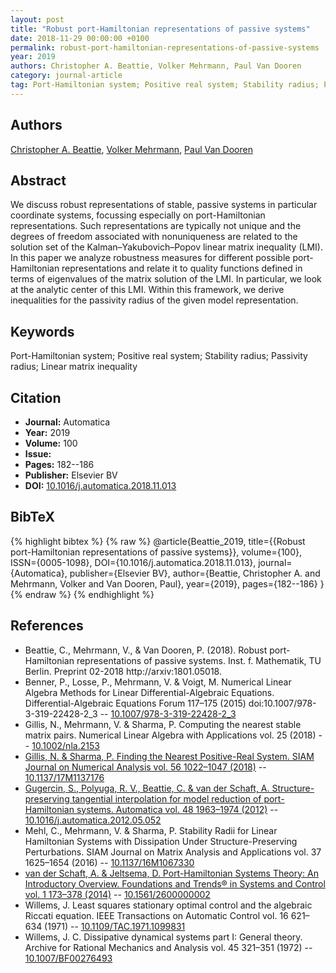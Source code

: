```yaml
---
layout: post
title: "Robust port-Hamiltonian representations of passive systems"
date: 2018-11-29 00:00:00 +0100
permalink: robust-port-hamiltonian-representations-of-passive-systems
year: 2019
authors: Christopher A. Beattie, Volker Mehrmann, Paul Van Dooren
category: journal-article
tag: Port-Hamiltonian system; Positive real system; Stability radius; Passivity radius; Linear matrix inequality
---
```

 
## Authors
[Christopher A. Beattie](authors/christopher-beattie), [Volker Mehrmann](authors/volker-mehrmann), [Paul Van Dooren](authors/paul-m-van-dooren)
 
## Abstract
We discuss robust representations of stable, passive systems in particular coordinate systems, focussing especially on port-Hamiltonian representations. Such representations are typically not unique and the degrees of freedom associated with nonuniqueness are related to the solution set of the Kalman–Yakubovich–Popov linear matrix inequality (LMI). In this paper we analyze robustness measures for different possible port-Hamiltonian representations and relate it to quality functions defined in terms of eigenvalues of the matrix solution of the LMI. In particular, we look at the analytic center of this LMI. Within this framework, we derive inequalities for the passivity radius of the given model representation.
 
## Keywords
Port-Hamiltonian system; Positive real system; Stability radius; Passivity radius; Linear matrix inequality
 
## Citation
- **Journal:** Automatica
- **Year:** 2019
- **Volume:** 100
- **Issue:** 
- **Pages:** 182--186
- **Publisher:** Elsevier BV
- **DOI:** [10.1016/j.automatica.2018.11.013](https://doi.org/10.1016/j.automatica.2018.11.013)
 
## BibTeX
{% highlight bibtex %}
{% raw %}
@article{Beattie_2019,
  title={{Robust port-Hamiltonian representations of passive systems}},
  volume={100},
  ISSN={0005-1098},
  DOI={10.1016/j.automatica.2018.11.013},
  journal={Automatica},
  publisher={Elsevier BV},
  author={Beattie, Christopher A. and Mehrmann, Volker and Van Dooren, Paul},
  year={2019},
  pages={182--186}
}
{% endraw %}
{% endhighlight %}
 
## References
- Beattie, C., Mehrmann, V., & Van Dooren, P. (2018). Robust port-Hamiltonian representations of passive systems. Inst. f. Mathematik, TU Berlin. Preprint 02-2018 http://arxiv:1801.05018.
- Benner, P., Losse, P., Mehrmann, V. & Voigt, M. Numerical Linear Algebra Methods for Linear Differential-Algebraic Equations. Differential-Algebraic Equations Forum 117–175 (2015) doi:10.1007/978-3-319-22428-2_3 -- [10.1007/978-3-319-22428-2_3](https://doi.org/10.1007/978-3-319-22428-2_3)
- Gillis, N., Mehrmann, V. & Sharma, P. Computing the nearest stable matrix pairs. Numerical Linear Algebra with Applications vol. 25 (2018) -- [10.1002/nla.2153](https://doi.org/10.1002/nla.2153)
- [Gillis, N. & Sharma, P. Finding the Nearest Positive-Real System. SIAM Journal on Numerical Analysis vol. 56 1022–1047 (2018)](finding-the-nearest-positive-real-system) -- [10.1137/17M1137176](https://doi.org/10.1137/17M1137176)
- [Gugercin, S., Polyuga, R. V., Beattie, C. & van der Schaft, A. Structure-preserving tangential interpolation for model reduction of port-Hamiltonian systems. Automatica vol. 48 1963–1974 (2012)](structure-preserving-tangential-interpolation-for-model-reduction-of-port-hamiltonian-systems) -- [10.1016/j.automatica.2012.05.052](https://doi.org/10.1016/j.automatica.2012.05.052)
- Mehl, C., Mehrmann, V. & Sharma, P. Stability Radii for Linear Hamiltonian Systems with Dissipation Under Structure-Preserving Perturbations. SIAM Journal on Matrix Analysis and Applications vol. 37 1625–1654 (2016) -- [10.1137/16M1067330](https://doi.org/10.1137/16M1067330)
- [van der Schaft, A. & Jeltsema, D. Port-Hamiltonian Systems Theory: An Introductory Overview. Foundations and Trends® in Systems and Control vol. 1 173–378 (2014)](port-hamiltonian-systems-theory-an-introductory-overview-journal) -- [10.1561/2600000002](https://doi.org/10.1561/2600000002)
- Willems, J. Least squares stationary optimal control and the algebraic Riccati equation. IEEE Transactions on Automatic Control vol. 16 621–634 (1971) -- [10.1109/TAC.1971.1099831](https://doi.org/10.1109/TAC.1971.1099831)
- Willems, J. C. Dissipative dynamical systems part I: General theory. Archive for Rational Mechanics and Analysis vol. 45 321–351 (1972) -- [10.1007/BF00276493](https://doi.org/10.1007/BF00276493)

